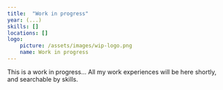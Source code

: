 ```yaml
---
title:  "Work in progress"
year: (...)
skills: []
locations: []
logo:
    picture: /assets/images/wip-logo.png
    name: Work in progress
---
```

This is a work in progress... All my work experiences will be here shortly, and searchable by skills. 
